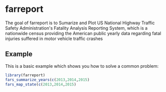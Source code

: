 # farreport

The goal of farreport is to Sumarize and Plot US National Highway Traffic Safety Administration's Fatality Analysis Reporting System, which is a nationwide census providing the American public yearly data regarding fatal injuries suffered in motor vehicle traffic crashes

## Example

This is a basic example which shows you how to solve a common problem:

```R
library(farreport)
fars_summarize_years(c(2013,2014,2015)
fars_map_state(c(2013,2014,2015)
```
